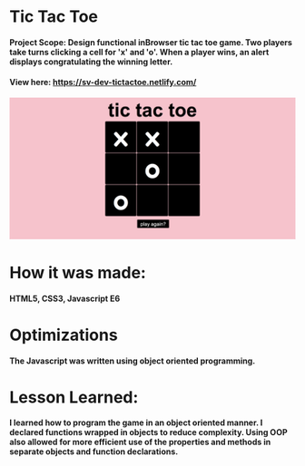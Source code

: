 # Tic Tac Toe
#### Project Scope: Design functional inBrowser tic tac toe game. Two players take turns clicking a cell for 'x' and 'o'. When a player wins, an alert displays congratulating the winning letter. 
#### View here: https://sv-dev-tictactoe.netlify.com/
![](images/tictactoe.png)

# How it was made:
#### HTML5, CSS3, Javascript E6

# Optimizations
#### The Javascript was written using object oriented programming. 

# Lesson Learned: 
#### I learned how to program the game in an object oriented manner. I declared functions wrapped in objects to reduce complexity. Using OOP also allowed for more efficient use of the properties and methods in separate objects and function declarations.  
